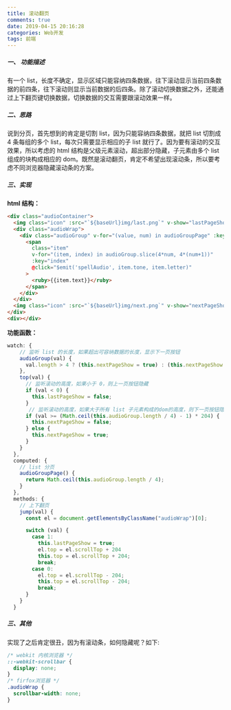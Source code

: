 ```yaml
---
title: 滚动翻页
comments: true
date: 2019-04-15 20:16:28
categories: Web开发
tags: 前端
---
```


##### 一、 功能描述

有一个 list，长度不确定，显示区域只能容纳四条数据，往下滚动显示当前四条数据的前四条，往下滚动则显示当前数据的后四条。除了滚动切换数据之外，还能通过上下翻页键切换数据，切换数据的交互需要跟滚动效果一样。

##### 二、思路

说到分页，首先想到的肯定是切割 list，因为只能容纳四条数据，就把 list 切割成 4 条每组的多个 list，每次只需要显示相应的子 list 就行了。因为要有滚动的交互效果，所以考虑的 html 结构是父级元素滚动，超出部分隐藏，子元素由多个 list 组成的块构成相应的 dom。既然是滚动翻页，肯定不希望出现滚动条，所以要考虑不同浏览器隐藏滚动条的方案。

##### 三、实现

**html 结构：**

```html
<div class="audioContainer">
  <img class="icon" :src="`${baseUrl}img/last.png`" v-show="lastPageShow" @click="jump(0)" />
  <div class="audioWrap">
    <div class="audioGroup" v-for="(value, num) in audioGroupPage" :key="num">
      <span
        class="item"
        v-for="(item, index) in audioGroup.slice(4*num, 4*(num+1))"
        :key="index"
        @click="$emit('spellAudio', item.tone, item.letter)"
      >
        <ruby>{{item.text}}</ruby>
      </span>
    </div>
  </div>
  <img class="icon" :src="`${baseUrl}img/next.png`" v-show="nextPageShow" @click="jump(1)" />
</div>
<div></div>
```

**功能函数：**

```js
watch: {
    // 监听 list 的长度，如果超出可容纳数据的长度，显示下一页按钮
    audioGroup(val) {
      val.length > 4 ? (this.nextPageShow = true) : (this.nextPageShow = false);
    },
    top(val) {
      // 监听滚动的高度，如果小于 0，则上一页按钮隐藏
      if (val < 0) {
        this.lastPageShow = false;
      }
       // 监听滚动的高度，如果大于所有 list 子元素构成的dom的高度，则下一页按钮隐藏，否则显示
      if (val >= (Math.ceil(this.audioGroup.length / 4) - 1) * 204) {
        this.nextPageShow = false;
      } else {
        this.nextPageShow = true;
      }
    }
  },
  computed: {
    // list 分页
    audioGroupPage() {
      return Math.ceil(this.audioGroup.length / 4);
    }
  },
  methods: {
    // 上下翻页
    jump(val) {
      const el = document.getElementsByClassName("audioWrap")[0];

      switch (val) {
        case 1:
          this.lastPageShow = true;
          el.top = el.scrollTop + 204
          this.top = el.scrollTop + 204;
          break;
        case 0:
          el.top = el.scrollTop - 204;
          this.top = el.scrollTop - 204;
          break;
      }
    }
  }
```

##### 三、其他

实现了之后肯定很丑，因为有滚动条，如何隐藏呢？如下:

```css
/* webkit 内核浏览器 */
::-webkit-scrollbar {
  display: none;
}
/* firfox浏览器 */
.audioWrap {
  scrollbar-width: none;
}
```
